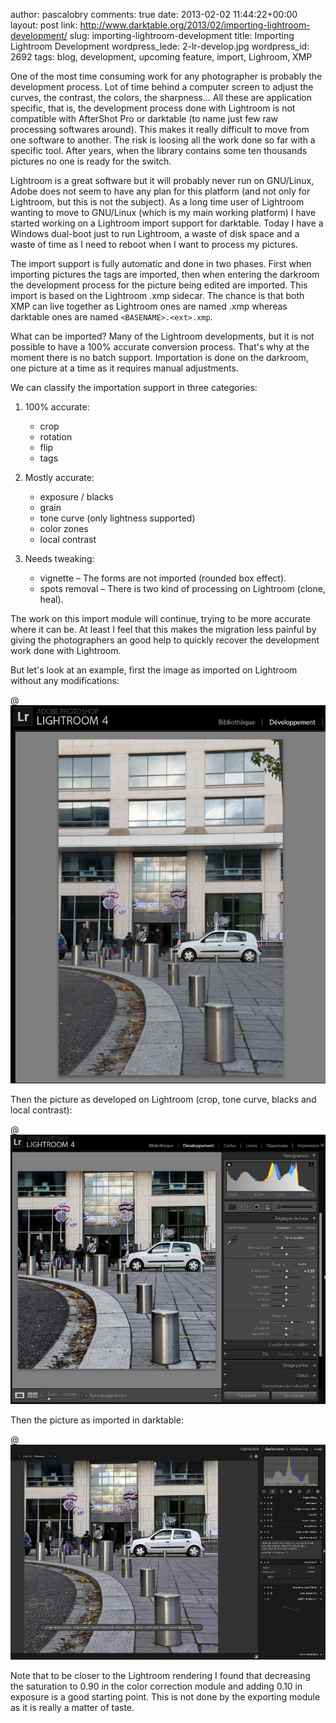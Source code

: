 author: pascalobry
comments: true
date: 2013-02-02 11:44:22+00:00
layout: post
link: http://www.darktable.org/2013/02/importing-lightroom-development/
slug: importing-lightroom-development
title: Importing Lightroom Development
wordpress_lede: 2-lr-develop.jpg
wordpress_id: 2692
tags: blog, development, upcoming feature, import, Lighroom, XMP

One of the most time consuming work for any photographer is probably the development process. Lot of time behind a computer screen to adjust the curves, the contrast, the colors, the sharpness... All these are application specific, that is, the development process done with Lightroom is not compatible with AfterShot Pro or darktable (to name just few raw processing softwares around). This makes it really difficult to move from one software to another. The risk is loosing all the work done so far with a specific tool. After years, when the library contains some ten thousands pictures no one is ready for the switch.

Lightroom is a great software but it will probably never run on GNU/Linux, Adobe does not seem to have any plan for this platform (and not only for Lightroom, but this is not the subject). As a long time user of Lightroom wanting to move to GNU/Linux (which is my main working platform) I have started working on a Lightroom import support for darktable. Today I have a Windows dual-boot just to run Lightroom, a waste of disk space and a waste of time as I need to reboot when I want to process my pictures.

The import support is fully automatic and done in two phases. First when importing pictures the tags are imported, then when entering the darkroom the development process for the picture being edited are imported. This import is based on the Lightroom .xmp sidecar. The chance is that both XMP can live together as Lightroom ones are named <BASENAME>.xmp whereas darktable ones are named `<BASENAME>.<ext>.xmp`.

What can be imported? Many of the Lightroom developments, but it is not possible to have a 100% accurate conversion process. That's why at the moment there is no batch support. Importation is done on the darkroom, one picture at a time as it requires manual adjustments.

We can classify the importation support in three categories:

1. 100% accurate:

    * crop
    * rotation
    * flip
    * tags

2. Mostly accurate:

    * exposure / blacks
    * grain
    * tone curve (only lightness supported)
    * color zones
    * local contrast

3. Needs tweaking:

    * vignette&nbsp;– The forms are not imported (rounded box effect).
    * spots removal&nbsp;– There is two kind of processing on Lightroom (clone, heal).

The work on this import module will continue, trying to be more accurate where it can be. At least I feel that this makes the migration less painful by giving the photographers an good help to quickly recover the development work done with Lightroom.

But let's look at an example, first the image as imported on Lightroom without any modifications:

@![1-initial-picture](1-initial-picture.jpg)

Then the picture as developed on Lightroom (crop, tone curve, blacks and local contrast):

@![2-lr-develop](2-lr-develop.jpg)

Then the picture as imported in darktable:

@![3-dt-import](3-dt-import.jpg)

Note that to be closer to the Lightroom rendering I found that decreasing the saturation to 0.90 in the color correction module and adding 0.10 in exposure is a good starting point. This is not done by the exporting module as it is really a matter of taste.
